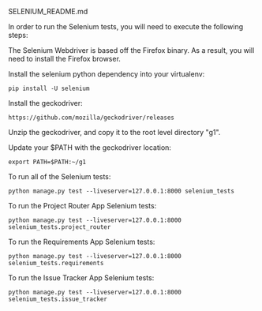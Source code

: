 SELENIUM_README.md

In order to run the Selenium tests, you will need to execute the following steps:


The Selenium Webdriver is based off the Firefox binary. As a result, you will need to install the Firefox browser.

Install the selenium python dependency into your virtualenv:
```
pip install -U selenium
```

Install the geckodriver:
```
https://github.com/mozilla/geckodriver/releases
```

Unzip the geckodriver, and copy it to the root level directory "g1".

Update your $PATH with the geckodriver location:
```
export PATH=$PATH:~/g1
```


To run all of the Selenium tests:
```
python manage.py test --liveserver=127.0.0.1:8000 selenium_tests
```

To run the Project Router App Selenium tests:
```
python manage.py test --liveserver=127.0.0.1:8000 selenium_tests.project_router
```

To run the Requirements App Selenium tests:
```
python manage.py test --liveserver=127.0.0.1:8000 selenium_tests.requirements
```

To run the Issue Tracker App Selenium tests:
```
python manage.py test --liveserver=127.0.0.1:8000 selenium_tests.issue_tracker
```